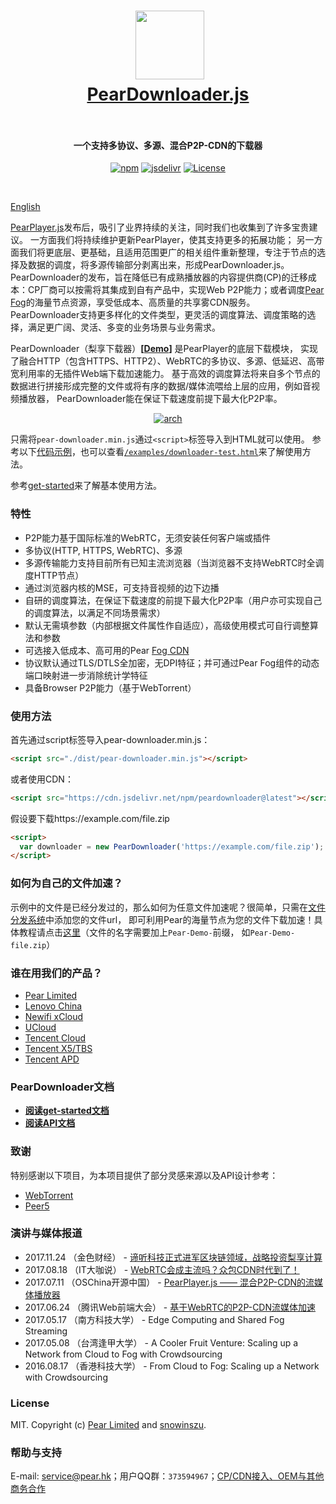 
<h1 align="center">
  <img src="fig/pear.png" height="110"></img>
  <br>
  <a href="http://demo.webrtc.win/pear/downloader">PearDownloader.js</a>
  <br>
  <br>
</h1>

<h4 align="center">一个支持多协议、多源、混合P2P-CDN的下载器</h4>
<p align="center">
  <a href="https://www.npmjs.com/package/peardownloader"><img src="https://img.shields.io/badge/npm-v1.1.5-blue.svg" alt="npm"></a>
   <a href="https://www.jsdelivr.com/package/npm/peardownloader"><img src="https://data.jsdelivr.com/v1/package/npm/peardownloader/badge" alt="jsdelivr"></a>
 <a href="https://www.jsdelivr.com/package/npm/peardownloader"><img src="https://img.shields.io/badge/license-MIT-blue.svg" alt="License"></a>
</p>
<br>

[English](./README_EN.md)

[PearPlayer.js](https://github.com/PearInc/PearPlayer.js)发布后，吸引了业界持续的关注，同时我们也收集到了许多宝贵建议。
一方面我们将持续维护更新PearPlayer，使其支持更多的拓展功能；
另一方面我们将更底层、更基础，且适用范围更广的相关组件重新整理，专注于节点的选择及数据的调度，将多源传输部分剥离出来，形成PearDownloader.js。
PearDownloader的发布，旨在降低已有成熟播放器的内容提供商(CP)的迁移成本：CP厂商可以按需将其集成到自有产品中，实现Web P2P能力；或者调度[Pear Fog](https://github.com/PearInc)的海量节点资源，享受低成本、高质量的共享雾CDN服务。
PearDownloader支持更多样化的文件类型，更灵活的调度算法、调度策略的选择，满足更广阔、灵活、多变的业务场景与业务需求。

PearDownloader（梨享下载器）**[[Demo](http://demo.webrtc.win/pear/downloader)]** 是PearPlayer的底层下载模块，
实现了融合HTTP（包含HTTPS、HTTP2）、WebRTC的多协议、多源、低延迟、高带宽利用率的无插件Web端下载加速能力。
基于高效的调度算法将来自多个节点的数据进行拼接形成完整的文件或将有序的数据/媒体流喂给上层的应用，例如音视频播放器，
PearDownloader能在保证下载速度前提下最大化P2P率。

<p align="center">
<a href="https://www.npmjs.com/package/peardownloader"><img src="./fig/player-arch.png" alt="arch"></a>
</p>

只需将`pear-downloader.min.js`通过`<script>`标签导入到HTML就可以使用。
参考以下[代码示例](#使用方法)，也可以查看[`/examples/downloader-test.html`](/examples/downloader-test.html)来了解使用方法。

参考[get-started](docs/get-started.md)来了解基本使用方法。<br/>

### 特性

- P2P能力基于国际标准的WebRTC，无须安装任何客户端或插件
- 多协议(HTTP, HTTPS, WebRTC)、多源
- 多源传输能力支持目前所有已知主流浏览器（当浏览器不支持WebRTC时全调度HTTP节点）
- 通过浏览器内核的MSE，可支持音视频的边下边播
- 自研的调度算法，在保证下载速度的前提下最大化P2P率（用户亦可实现自己的调度算法，以满足不同场景需求）
- 默认无需填参数（内部根据文件属性作自适应），高级使用模式可自行调整算法和参数
- 可选接入低成本、高可用的Pear [Fog CDN](https://github.com/PearInc/FogVDN)
- 协议默认通过TLS/DTLS全加密，无DPI特征；并可通过Pear Fog组件的动态端口映射进一步消除统计学特征
- 具备Browser P2P能力（基于WebTorrent）

### 使用方法

首先通过script标签导入pear-downloader.min.js：
```html
<script src="./dist/pear-downloader.min.js"></script>
```
或者使用CDN：
```html
<script src="https://cdn.jsdelivr.net/npm/peardownloader@latest"></script>
```
假设要下载https://example.com/file.zip
```html
<script>
  var downloader = new PearDownloader('https://example.com/file.zip');
</script>
```

### 如何为自己的文件加速？
示例中的文件是已经分发过的，那么如何为任意文件加速呢？很简单，只需在[文件分发系统](https://oss.webrtc.win/)中添加您的文件url，
即可利用Pear的海量节点为您的文件下载加速！具体教程请点击[这里](https://manual.webrtc.win/oss/)（文件的名字需要加上`Pear-Demo-`前缀，
如`Pear-Demo-file.zip`）

### 谁在用我们的产品？

+ [Pear Limited](https://pear.hk)
+ [Lenovo China](https://www.lenovo.com.cn/)
+ [Newifi xCloud](http://www.newifi.com/)
+ [UCloud](https://www.ucloud.cn)
+ [Tencent Cloud](https://qcloud.com)
+ [Tencent X5/TBS](https://x5.tencent.com/tbs/)
+ [Tencent APD](http://www.chinaz.com/news/2016/0707/548873.shtml)

### PearDownloader文档
- **[阅读get-started文档](docs/get-started.md)**
- **[阅读API文档](docs/api.md)**

### 致谢
特别感谢以下项目，为本项目提供了部分灵感来源以及API设计参考：

- [WebTorrent](https://github.com/webtorrent/webtorrent)
- [Peer5](https://www.peer5.com/#)

### 演讲与媒体报道

- 2017.11.24 （金色财经） - [谛听科技正式进军区块链领域，战略投资梨享计算](http://www.jinse.com/blockchain/99767.html)
- 2017.08.18 （IT大咖说） - [WebRTC会成主流吗？众包CDN时代到了！](http://mp.weixin.qq.com/s/cx_ljl2sexE0XkgliZfnmQ)
- 2017.07.11 （OSChina开源中国） - [PearPlayer.js —— 混合P2P-CDN的流媒体播放器](https://www.oschina.net/p/PearPlayerjs)
- 2017.06.24 （腾讯Web前端大会） - [基于WebRTC的P2P-CDN流媒体加速](http://www.itdks.com/dakalive/detail/2577)
- 2017.05.17 （南方科技大学） - Edge Computing and Shared Fog Streaming
- 2017.05.08 （台湾逢甲大学） - A Cooler Fruit Venture: Scaling up a Network from Cloud to Fog with Crowdsourcing
- 2016.08.17 （香港科技大学） - From Cloud to Fog: Scaling up a Network with Crowdsourcing

### License

MIT. Copyright (c) [Pear Limited](https://pear.hk) and [snowinszu](https://github.com/snowinszu).

### 帮助与支持
E-mail: <service@pear.hk>；用户QQ群：`373594967`；[CP/CDN接入、OEM与其他商务合作](https://github.com/PearInc/FogVDN)
